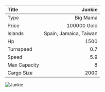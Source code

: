 |Title        | Junkie   
|:-|-:
|Type         | Big Mama           
|Price        | 100000 Gold    
|Islands      | Spain, Jamaica, Taiwan
|Hp           | 1500
|Turnspeed    | 0.7
|Speed        | 5.9
|Max Capacity | 8
|Cargo Size   | 2000

![Junkie](../assets/img/junkie.png)